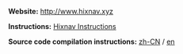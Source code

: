  **Website:** http://www.hixnav.xyz

**Instructions:** [Hixnav Instructions](https://hixnav.github.io/)

**Source code compilation instructions:** [zh-CN](./README-CN.md) / [en](./README-EN.md)
